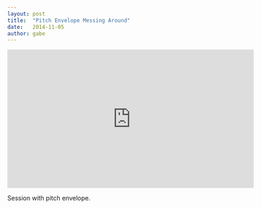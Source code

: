 ```yaml
---
layout: post
title:  "Pitch Envelope Messing Around"
date:   2014-11-05
author: gabe
---
```


<iframe width="560" height="315" src="https://www.youtube.com/embed/9KIqRKXbWbI" frameborder="0" allowfullscreen></iframe>

Session with pitch envelope.